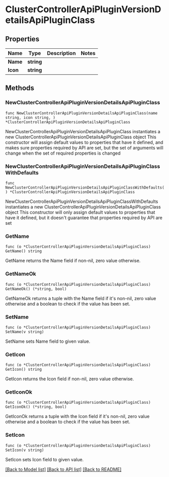 # ClusterControllerApiPluginVersionDetailsApiPluginClass

## Properties

Name | Type | Description | Notes
------------ | ------------- | ------------- | -------------
**Name** | **string** |  | 
**Icon** | **string** |  | 

## Methods

### NewClusterControllerApiPluginVersionDetailsApiPluginClass

`func NewClusterControllerApiPluginVersionDetailsApiPluginClass(name string, icon string, ) *ClusterControllerApiPluginVersionDetailsApiPluginClass`

NewClusterControllerApiPluginVersionDetailsApiPluginClass instantiates a new ClusterControllerApiPluginVersionDetailsApiPluginClass object
This constructor will assign default values to properties that have it defined,
and makes sure properties required by API are set, but the set of arguments
will change when the set of required properties is changed

### NewClusterControllerApiPluginVersionDetailsApiPluginClassWithDefaults

`func NewClusterControllerApiPluginVersionDetailsApiPluginClassWithDefaults() *ClusterControllerApiPluginVersionDetailsApiPluginClass`

NewClusterControllerApiPluginVersionDetailsApiPluginClassWithDefaults instantiates a new ClusterControllerApiPluginVersionDetailsApiPluginClass object
This constructor will only assign default values to properties that have it defined,
but it doesn't guarantee that properties required by API are set

### GetName

`func (o *ClusterControllerApiPluginVersionDetailsApiPluginClass) GetName() string`

GetName returns the Name field if non-nil, zero value otherwise.

### GetNameOk

`func (o *ClusterControllerApiPluginVersionDetailsApiPluginClass) GetNameOk() (*string, bool)`

GetNameOk returns a tuple with the Name field if it's non-nil, zero value otherwise
and a boolean to check if the value has been set.

### SetName

`func (o *ClusterControllerApiPluginVersionDetailsApiPluginClass) SetName(v string)`

SetName sets Name field to given value.


### GetIcon

`func (o *ClusterControllerApiPluginVersionDetailsApiPluginClass) GetIcon() string`

GetIcon returns the Icon field if non-nil, zero value otherwise.

### GetIconOk

`func (o *ClusterControllerApiPluginVersionDetailsApiPluginClass) GetIconOk() (*string, bool)`

GetIconOk returns a tuple with the Icon field if it's non-nil, zero value otherwise
and a boolean to check if the value has been set.

### SetIcon

`func (o *ClusterControllerApiPluginVersionDetailsApiPluginClass) SetIcon(v string)`

SetIcon sets Icon field to given value.



[[Back to Model list]](../README.md#documentation-for-models) [[Back to API list]](../README.md#documentation-for-api-endpoints) [[Back to README]](../README.md)


